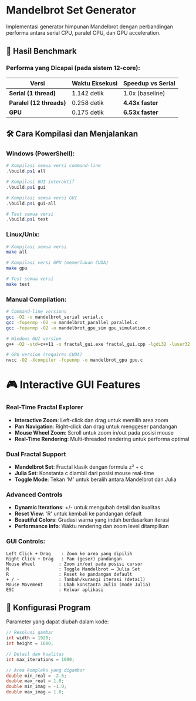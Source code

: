 # Mandelbrot Set Generator

Implementasi generator himpunan Mandelbrot dengan perbandingan performa antara serial CPU, paralel CPU, dan GPU acceleration.

## 🚀 Hasil Benchmark

### Performa yang Dicapai (pada sistem 12-core):

| Versi | Waktu Eksekusi | Speedup vs Serial |
|-------|---------------|-------------------|
| **Serial (1 thread)** | 1.142 detik | 1.0x (baseline) |
| **Paralel (12 threads)** | 0.258 detik | **4.43x faster** |
| **GPU** | 0.175 detik | **6.53x faster** |

## 🛠️ Cara Kompilasi dan Menjalankan

### Windows (PowerShell):
```powershell
# Kompilasi semua versi command-line
.\build.ps1 all

# Kompilasi GUI interaktif
.\build.ps1 gui

# Kompilasi semua versi GUI
.\build.ps1 gui-all

# Test semua versi
.\build.ps1 test
```

### Linux/Unix:
```bash
# Kompilasi semua versi
make all

# Kompilasi versi GPU (memerlukan CUDA)
make gpu

# Test semua versi
make test
```

### Manual Compilation:
```bash
# Command-line versions
gcc -O2 -o mandelbrot_serial serial.c
gcc -fopenmp -O2 -o mandelbrot_parallel parallel.c
gcc -fopenmp -O2 -o mandelbrot_gpu_sim gpu_simulation.c

# Windows GUI version
g++ -O2 -std=c++11 -o fractal_gui.exe fractal_gui.cpp -lgdi32 -luser32

# GPU version (requires CUDA)
nvcc -O2 -Xcompiler -fopenmp -o mandelbrot_gpu gpu.c
```

# 🎮 Interactive GUI Features

### **Real-Time Fractal Explorer**
- **Interactive Zoom**: Left-click dan drag untuk memilih area zoom
- **Pan Navigation**: Right-click dan drag untuk menggeser pandangan  
- **Mouse Wheel Zoom**: Scroll untuk zoom in/out pada posisi mouse
- **Real-Time Rendering**: Multi-threaded rendering untuk performa optimal

### **Dual Fractal Support**
- **Mandelbrot Set**: Fractal klasik dengan formula z² + c
- **Julia Set**: Konstanta c diambil dari posisi mouse real-time
- **Toggle Mode**: Tekan 'M' untuk beralih antara Mandelbrot dan Julia

### **Advanced Controls**
- **Dynamic Iterations**: +/- untuk mengubah detail dan kualitas
- **Reset View**: 'R' untuk kembali ke pandangan default  
- **Beautiful Colors**: Gradasi warna yang indah berdasarkan iterasi
- **Performance Info**: Waktu rendering dan zoom level ditampilkan

### **GUI Controls:**
```
Left Click + Drag    : Zoom ke area yang dipilih
Right Click + Drag   : Pan (geser) pandangan
Mouse Wheel         : Zoom in/out pada posisi cursor
M                   : Toggle Mandelbrot ↔ Julia Set
R                   : Reset ke pandangan default
+ / -               : Tambah/kurangi iterasi (detail)
Mouse Movement      : Ubah konstanta Julia (mode Julia)
ESC                 : Keluar aplikasi
```

## 🔧 Konfigurasi Program

Parameter yang dapat diubah dalam kode:

```c
// Resolusi gambar
int width = 1920;
int height = 1080;

// Detail dan kualitas
int max_iterations = 1000;

// Area kompleks yang digambar
double min_real = -2.5;
double max_real = 1.0;
double min_imag = -1.0;
double max_imag = 1.0;
```